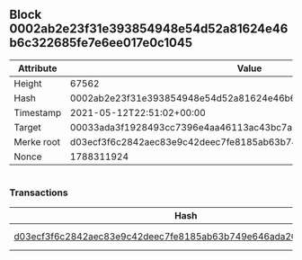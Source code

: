 ## Block 0002ab2e23f31e393854948e54d52a81624e46b6c322685fe7e6ee017e0c1045

Attribute | Value
--- | ---
Height | 67562
Hash | 0002ab2e23f31e393854948e54d52a81624e46b6c322685fe7e6ee017e0c1045
Timestamp | 2021-05-12T22:51:02+00:00
Target | 00033ada3f1928493cc7396e4aa46113ac43bc7ac52aab5d08e3934913716f64
Merke root | d03ecf3f6c2842aec83e9c42deec7fe8185ab63b749e646ada209f1fa01322ef
Nonce | 1788311924

```

```

### Transactions

Hash | Amount
--- | ---
[d03ecf3f6c2842aec83e9c42deec7fe8185ab63b749e646ada209f1fa01322ef](d03ecf3f6c2842aec83e9c42deec7fe8185ab63b749e646ada209f1fa01322ef.md) | 10.00000000 SKEPTI 
